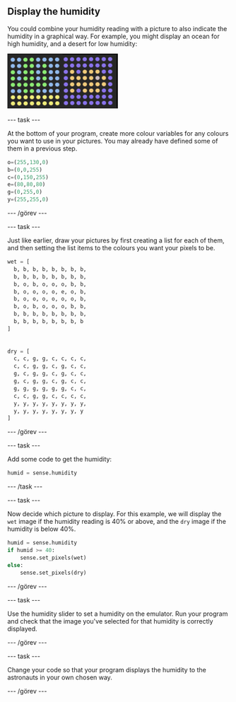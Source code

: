 ## Display the humidity

You could combine your humidity reading with a picture to also indicate the humidity in a graphical way. For example, you might display an ocean for high humidity, and a desert for low humidity:

![Wet and dry](images/wet-dry.png)

\--- task \---

At the bottom of your program, create more colour variables for any colours you want to use in your pictures. You may already have defined some of them in a previous step.

```python
o=(255,130,0)
b=(0,0,255)
c=(0,150,255)
e=(80,80,80)
g=(0,255,0)
y=(255,255,0)
```

\--- /görev \---

\--- task \---

Just like earlier, draw your pictures by first creating a list for each of them, and then setting the list items to the colours you want your pixels to be.

```python
wet = [
  b, b, b, b, b, b, b, b,
  b, b, b, b, b, b, b, b,
  b, o, b, o, o, o, b, b,
  b, o, o, o, o, e, o, b,
  b, o, o, o, o, o, o, b,
  b, o, b, o, o, o, b, b,
  b, b, b, b, b, b, b, b,
  b, b, b, b, b, b, b, b
]


dry = [
  c, c, g, g, c, c, c, c,
  c, c, g, g, c, g, c, c,
  g, c, g, g, c, g, c, c,
  g, c, g, g, c, g, c, c,
  g, g, g, g, g, g, c, c,
  c, c, g, g, c, c, c, c,
  y, y, y, y, y, y, y, y,
  y, y, y, y, y, y, y, y
]
```

\--- /görev \---

\--- task \---

Add some code to get the humidity:

```python
humid = sense.humidity
```

\--- /task \---

\--- task \---

Now decide which picture to display. For this example, we will display the `wet` image if the humidity reading is 40% or above, and the `dry` image if the humidity is below 40%.

```python
humid = sense.humidity
if humid >= 40:
    sense.set_pixels(wet)
else:
    sense.set_pixels(dry)
```

\--- /görev \---

\--- task \---

Use the humidity slider to set a humidity on the emulator. Run your program and check that the image you've selected for that humidity is correctly displayed.

\--- /görev \---

\--- task \---

Change your code so that your program displays the humidity to the astronauts in your own chosen way.

\--- /görev \---